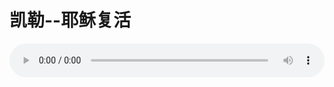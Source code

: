 # 凯勒--耶稣复活

<audio style="width: 100%;" preload="false" controls controlslist="nodownload"><source src="//file.simai.life/audio/mp3/old/12201.mp3" type="audio/mpeg">Your browser does not support the audio element.</audio>


